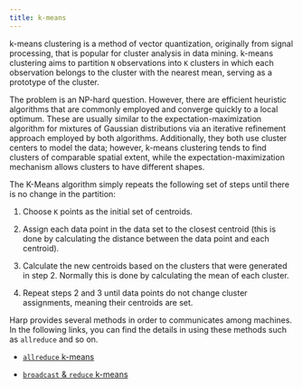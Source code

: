 ```yaml
---
title: k-means
---
```


k-means clustering is a method of vector quantization, originally from signal processing, that is popular for cluster analysis in data mining. k-means clustering aims to partition `N` observations into `K` clusters in which each observation belongs to the cluster with the nearest mean, serving as a prototype of the cluster.

The problem is an NP-hard question. However, there are efficient heuristic algorithms that are commonly employed and converge quickly to a local optimum. These are usually similar to the expectation-maximization algorithm for mixtures of Gaussian distributions via an iterative refinement approach employed by both algorithms. Additionally, they both use cluster centers to model the data; however, k-means clustering tends to find clusters of comparable spatial extent, while the expectation-maximization mechanism allows clusters to have different shapes.

The K-Means algorithm simply repeats the following set of steps until there is no change in the partition:

1. Choose `K` points as the initial set of centroids.

2. Assign each data point in the data set to the closest centroid (this is done by calculating the distance between the data point and each centroid).

3. Calculate the new centroids based on the clusters that were generated in step 2. Normally this is done by calculating the mean of each cluster.

4. Repeat steps 2 and 3 until data points do not change cluster assignments, meaning their centroids are set.

Harp provides several methods in order to communicates among machines. In the following links, you can find the details in using these methods such as `allreduce` and so on.

* [`allreduce` k-means](/docs/examples/allreducekmeans/)

* [`broadcast` & `reduce` k-means](/docs/examples/bcastreducekmeans/)